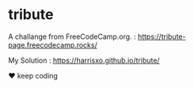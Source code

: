 # tribute
A challange from FreeCodeCamp.org. : https://tribute-page.freecodecamp.rocks/

My Solution : https://harrisxo.github.io/tribute/

♥ keep coding

